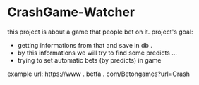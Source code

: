 # CrashGame-Watcher
this project is about a game that people bet on it.
project's goal:
- getting informations from that and save in db .
- by this informations we will try to find some predicts ...
- trying to set automatic bets (by predicts) in game


example url: https://www . betfa . com/Betongames?url=Crash
